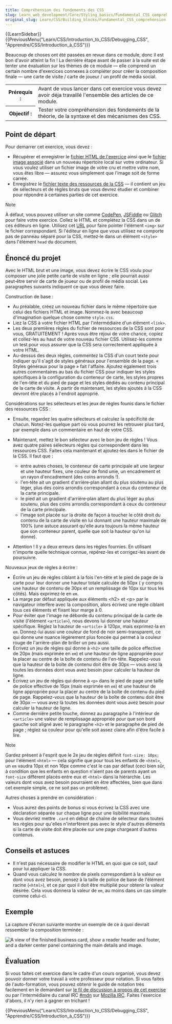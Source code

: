 ```yaml
---
title: Compréhension des fondements des CSS
slug: Learn_web_development/Core/Styling_basics/Fundamental_CSS_comprehension
original_slug: Learn/CSS/Building_blocks/Fundamental_CSS_comprehension
---
```


{{LearnSidebar}}{{PreviousMenu("Learn/CSS/Introduction_to_CSS/Debugging_CSS", "Apprendre/CSS/Introduction_à_CSS")}}

Beaucoup de choses ont été passées en revue dans ce module, donc il est bon d'avoir atteint la fin ! La dernière étape avant de passer à la suite est de tenter une évaluation sur les thèmes de ce module — elle comprend un certain nombre d'exercices connexes à compléter pour créer la composition finale — une carte de visite / carte de joueur / un profil de média social.

<table class="standard-table">
  <tbody>
    <tr>
      <th scope="row">Prérequis :</th>
      <td>
        Avant de vous lancer dans cet exercice vous devez avoir déja travaillé
        l'ensemble des articles de ce module.
      </td>
    </tr>
    <tr>
      <th scope="row">Objectif :</th>
      <td>
        Tester votre compréhension des fondements de la théorie, de la syntaxe
        et des mécanismes des CSS.
      </td>
    </tr>
  </tbody>
</table>

## Point de départ

Pour demarrer cet exercice, vous devez :

- Récupérer et enregistrer le [fichier HTML de l'exercice](https://github.com/mdn/learning-area/blob/master/css/introduction-to-css/fundamental-css-comprehension/index.html) ainsi que le [fichier image associé](https://github.com/mdn/learning-area/blob/master/css/introduction-to-css/fundamental-css-comprehension/chris.jpg) dans un nouveau répertoire local sur votre ordinateur. Si vous voulez utiliser un fichier image de votre cru et mettre votre nom, vous êtes libre — assurez vous simplement que l'image soit de forme carrée.
- Enregistrez le [fichier texte des ressources de la CSS](https://github.com/mdn/learning-area/blob/master/css/introduction-to-css/fundamental-css-comprehension/style-resources.txt) — il contient un jeu de sélecteurs et de règles bruts que vous devrez étudier et combiner pour répondre à certaines parties de cet exercice.

> [!NOTE]
> À défaut, vous pouvez utiliser un site comme [CodePen](https://codepen.io/), [JSFiddle](https://jsfiddle.net/) ou [Glitch](https://glitch.com/) pour faire votre exercice. Collez le HTML et complétez la CSS dans un de ces éditeurs en ligne. Utilisez cet [URL](https://mdn.github.io/learning-area/css/introduction-to-css/fundamental-css-comprehension/chris.jpg) pour faire pointer l'élément `<img>` sur le fichier correspondant. Si l'éditeur en ligne que vous utilisez ne comporte pas de panneau séparé pour la CSS, mettez‑le dans un élément `<style>` dans l'élément `head` du document.

## Énoncé du projet

Avec le HTML brut et une image, vous devez écrire le CSS voulu pour composer une jolie petite carte de visite en ligne ; elle pourrait aussi peut‑être servir de carte de joueur ou de profil de média social. Les paragraphes suivants indiquent ce que vous devez faire.

Construction de base :

- Au préalable, créez un nouveau fichier dans le même répertoire que celui des fichiers HTML et image. Nommez‑le avec beaucoup d'imagination quelque chose comme `style.css`.
- Liez la CSS à votre fichier HTML par l'intermédiaire d'un élément `<link>`.
- Les deux premières règles du fichier de ressources de la CSS sont pour vous, GRATUITEMENT ! Après vous être réjoui de votre chance, copiez et collez-les au haut de votre nouveau fichier CSS. Utilisez-les comme un test pour vous assurer que la CSS sera correctement appliquée à votre HTML.
- Au-dessus des deux règles, commentez la CSS d'un court texte pour indiquer qu'il s'agit de styles généraux pour l'ensemble de la page. « Styles généraux pour la page » fait l'affaire. Ajoutez également trois autres commentaires au bas du fichier CSS pour indiquer les styles spécifiques à la configuration du conteneur de carte, les styles propres de l'en-tête et du pied de page et les styles dédiés au contenu principal de la carte de visite. A partir de maintenant, les styles ajoutés à la CSS devront être placés à l'endroit approprié.

Considérations sur les sélecteurs et les jeux de règles founis dans le fichier des ressources CSS :

- Ensuite, regardez les quatre sélecteurs et calculez la spécificité de chacun. Notez-les quelque part où vous pourrez les retrouver plus tard, par exemple dans un commentaire en haut de votre CSS.
- Maintenant, mettez le bon sélecteur avec le bon jeu de règles ! Vous avez quatre paires sélecteurs régles qui correspondent dans les ressources CSS. Faites cela maintenant et ajoutez‑les dans le fichier de la CSS. Il faut que :

  - entre autres choses, le conteneur de carte principale ait une largeur et une hauteur fixes, une couleur de fond unie, un encadrement et un rayon d'encadrement (des coins arrondis !).
  - l'en‑tête ait un gradient d'arrière‑plan allant du plus soutenu au plus léger, plus des coins arrondis correspondant à ceux du conteneur de la carte principale.
  - le pied ait un gradient d'arrière‑plan allant du plus léger au plus soutenu, plus des coins arrondis correspondant à ceux du conteneur de la carte principale.
  - l'image soit placée sur la droite de façon à toucher le côté droit du contenu de la carte de visite en lui donnant une hauteur maximale de 100% (une astuce assurant qu'elle aura toujours la même hauteur que son conteneur parent, quelle que soit la hauteur qu'on lui donne).

- Attention ! Il y a deux erreurs dans les règles fournies. En utilisant n'importe quelle technique connue, repérez-les et corrigez-les avant de poursuivre.

Nouveaux jeux de règles à écrire :

- Écrire un jeu de règles ciblant à la fois l'en-tête et le pied de page de la carte pour leur donner une hauteur totale calculée de 50px ( y compris une hauteur de contenu de 30px et un remplissage de 10px sur tous les côtés). Mais exprimez‑le en `em`.
- La marge par défaut appliquée aux éléments \<h2> et \<p> par le navigateur interfère avec la composition, alors écrivez une règle ciblant tous ces éléments et fixant leur marge à 0.
- Pour éviter que l'image ne déborde du contenu principal de la carte de visite (l'élément `<article>`), nous devons lui donner une hauteur spécifique. Réglez la hauteur de `<article>` à 120px, mais exprimez‑la en `em`. Donnez-lui aussi une couleur de fond de noir semi-transparent, ce qui donne une nuance légèrement plus foncée qui permet à la couleur rouge de l'arrière-plan de briller un peu aussi.
- Écrivez un jeu de règles qui donne à `<h2>` une taille de police effective de 20px (mais exprimée en `em`) et une hauteur de ligne appropriée pour la placer au centre de la boîte de contenu de l'en-tête. Rappelez-vous que la hauteur de la boîte de contenu doit être de 30px — vous avez là toutes les données dont vous avez besoin pour calculer la hauteur de ligne.
- Écrivez un jeu de règles qui donne à `<p>` dans le pied de page une taille de police effective de 15px (mais exprimée en `em`) et une hauteur de ligne appropriée pour la placer au centre de la boîte de contenu du pied de page. Rappelez-vous que la hauteur de la boîte de contenu doit être de 30px — vous avez là toutes les données dont vous avez besoin pour calculer la hauteur de ligne.
- Comme dernière petite touche, donnez au paragraphe à l'intérieur de `<article>` une valeur de remplissage appropriée pour que son bord gauche soit aligné avec le paragraphe `<h2>` et le paragraphe de pied de page ; réglez sa couleur pour qu'elle soit assez claire afin d'être facile à lire.

> [!NOTE]
> Gardez présent à l'esprit que le 2e jeu de règles définit `font-size: 10px;` pour l'élément `<html>` — cela signifie que pour tous les enfants de `<html>`, un `em` vaudra 10px et non 16px comme c'est le cas par défaut (ceci bien sûr, à condition que les enfants en question n'aient pas de parents ayant un `font-size` différent placés entre eux et `<html>` dans la hiérarchie. Les valeurs dont vous avez besoin pourraient en être affectées, bien que dans cet exemple simple, ce ne soit pas un problème).

Autres choses à prendre en considération :

- Vous aurez des points de bonus si vous écrivez la CSS avec une déclaration séparée sur chaque ligne pour une lisibilité maximale.
- Vous devriez mettre `.card` en début de chaîne de sélecteur dans toutes les règles pour qu'elles n'interfèrent pas avec le style d'autres éléments si la carte de visite doit être placée sur une page chargeant d'autres contenus.

## Conseils et astuces

- Il n'est pas nécessaire de modifier le HTML en quoi que ce soit, sauf pour lui appliquer la CSS.
- Quand vous calculez le nombre de pixels correspondant à la valeur `em` dont vous avez besoin, pensez à la taille de police de base de l'élément racine (`<html>`), et ce par quoi il doit être multiplié pour obtenir la valeur désirée. Cela vous donnera la valeur de `em`, au moins dans un cas simple comme celui-ci.

## Exemple

La capture d'écran suivante montre un exemple de ce à quoi devrait ressembler la composition terminée :

![A view of the finished business card, show a reader header and footer, and a darker center panel containing the main details and image.](business-card.png)

## Évaluation

Si vous faites cet exercice dans le cadre d'un cours organisé, vous devez pouvoir donner votre travail à votre professeur pour notation. Si vous faites de l'auto-formation, vous pouvez obtenir le guide de notation très facilement en le demandant sur [le fil de discussion à propos de cet exercise](https://discourse.mozilla.org/t/fundamental-css-comprehension-assessment/24682) ou par l'intermédiaire du canal IRC [#mdn](irc://irc.mozilla.org/mdn) sur [Mozilla IRC](https://wiki.mozilla.org/IRC). Faites l'exercice d'abors, il n'y rien à gagner en trichant !

{{PreviousMenu("Learn/CSS/Introduction_to_CSS/Debugging_CSS", "Apprendre/CSS/Introduction_à_CSS")}}
